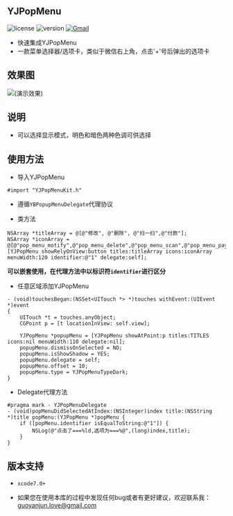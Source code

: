 ## YJPopMenu

![license](https://img.shields.io/npm/l/express.svg)
![version](https://img.shields.io/badge/version-v1.0.0-blue.svg)
[![Gmail](https://img.shields.io/badge/Gmail-guoyanjun.love%40gmail.com-red.svg)](mailto:guoyanjun.love@gmail.com)

* 快速集成YJPopMenu
* 一款菜单选择器/选项卡，类似于微信右上角，点击'+'号后弹出的选项卡

## 效果图
![(演示效果)](https://upload-images.jianshu.io/upload_images/1819713-b4220ee49949b2b4.gif?imageMogr2/auto-orient/strip)

## 说明

* 可以选择显示模式，明色和暗色两种色调可供选择

## 使用方法

* 导入YJPopMenu

```
#import "YJPopMenuKit.h"
```

* 遵循`YBPopupMenuDelegate`代理协议

* 类方法

```
NSArray *titleArray = @[@"修改", @"删除", @"扫一扫",@"付款"];
NSArray *iconArray = @[@"pop_menu_motify",@"pop_menu_delete",@"pop_menu_scan",@"pop_menu_pay"];
[YJPopMenu showRelyOnView:button titles:titleArray icons:iconArray menuWidth:120 identifier:@"1" delegate:self];
```
**可以嵌套使用，在代理方法中以标识符`identifier`进行区分**

* 任意区域添加YJPopMenu

```
- (void)touchesBegan:(NSSet<UITouch *> *)touches withEvent:(UIEvent *)event
{
    UITouch *t = touches.anyObject;
    CGPoint p = [t locationInView: self.view];
    
    YJPopMenu *popupMenu = [YJPopMenu showAtPoint:p titles:TITLES icons:nil menuWidth:110 delegate:nil];
    popupMenu.dismissOnSelected = NO;
    popupMenu.isShowShadow = YES;
    popupMenu.delegate = self;
    popupMenu.offset = 10;
    popupMenu.type = YJPopMenuTypeDark;
}
```

* Delegate代理方法

```
#pragma mark - YJPopMenuDelegate
- (void)popMenuDidSelectedAtIndex:(NSInteger)index title:(NSString *)title popMenu:(YJPopMenu *)popMenu {
    if ([popMenu.identifier isEqualToString:@"1"]) {
        NSLog(@"点击了===%ld,选项为===%@",(long)index,title);
    }
}
```

## 版本支持

* `xcode7.0+`

* 如果您在使用本库的过程中发现任何bug或者有更好建议，欢迎联系我：[guoyanjun.love@gmail.com](mailto:guoyanjun.love@gmail.com)

